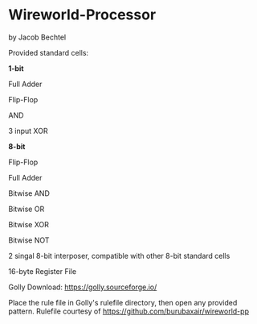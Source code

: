 # Wireworld-Processor

by Jacob Bechtel

Provided standard cells:



**1-bit**

Full Adder

Flip-Flop

AND

3 input XOR

**8-bit**

Flip-Flop

Full Adder

Bitwise AND

Bitwise OR

Bitwise XOR

Bitwise NOT

2 singal 8-bit interposer, compatible with other 8-bit standard cells

16-byte Register File

Golly Download: https://golly.sourceforge.io/

Place the rule file in Golly's rulefile directory, then open any provided pattern. Rulefile courtesy of https://github.com/burubaxair/wireworld-pp
